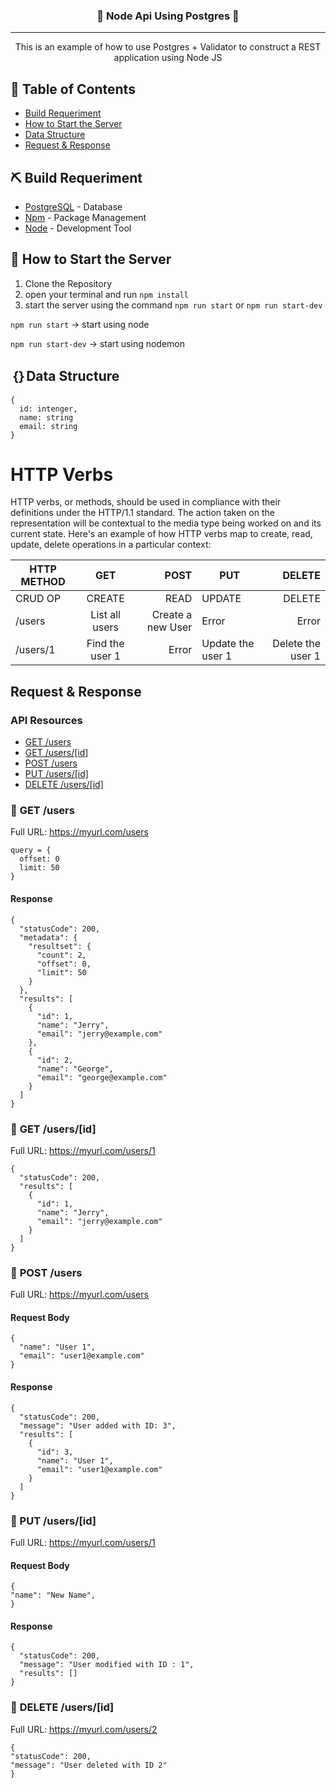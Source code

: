 <h3 align="center">🚩 Node Api Using Postgres 🚩</h3>

---

<p align="center"> This is an example of how to use Postgres + Validator to construct a REST application using Node JS
    <br> 
</p>

## 📝 Table of Contents

- [Build Requeriment](#built_req)
- [How to Start the Server](#how_start)
- [Data Structure](#data_type)
- [Request & Response](#reqres)

## ⛏️ Build Requeriment <a name = "built_req"></a>

- [PostgreSQL](https://www.mongodb.com/) - Database
- [Npm](https://www.npmjs.com/) - Package Management
- [Node](https://nodejs.org/en/) - Development Tool

## 💎 How to Start the Server <a name = "how_start"></a>

1. Clone the Repository
2. open your terminal and run `npm install`
3. start the server using the command `npm run start` or `npm run start-dev`

`npm run start` -> start using node

`npm run start-dev` -> start using nodemon

## ｛｝Data Structure <a name = "data_type"></a>

    {
      id: intenger,
      name: string
      email: string
    }

# HTTP Verbs

HTTP verbs, or methods, should be used in compliance with their definitions under the HTTP/1.1 standard. The action taken on the representation will be contextual to the media type being worked on and its current state. Here's an example of how HTTP verbs map to create, read, update, delete operations in a particular context:

| HTTP METHOD |       GET       |              POST | PUT               |            DELETE |
| ----------- | :-------------: | ----------------: | ----------------- | ----------------: |
| CRUD OP     |     CREATE      |              READ | UPDATE            |            DELETE |
| /users      | List all users  | Create a new User | Error             |             Error |
| /users/1    | Find the user 1 |             Error | Update the user 1 | Delete the user 1 |

## <strong> Request & Response </strong><a name = "reqres"></a>

### API Resources

- [GET /users](#get-users)
- [GET /users/[id]](#get-usersid)
- [POST /users](#post-users)
- [PUT /users/[id]](#put-usersid)
- [DELETE /users/[id]](#delete-usersid)

### 🔖 <strong>GET /users </strong><a name = "get-users"></a>

Full URL: https://myurl.com/users

    query = {
      offset: 0
      limit: 50
    }

#### Response

    {
      "statusCode": 200,
      "metadata": {
        "resultset": {
          "count": 2,
          "offset": 0,
          "limit": 50
        }
      },
      "results": [
        {
          "id": 1,
          "name": "Jerry",
          "email": "jerry@example.com"
        },
        {
          "id": 2,
          "name": "George",
          "email": "george@example.com"
        }
      ]
    }

### 🔖 <strong> GET /users/[id] </strong> <a name = "get-usersid"></a>

Full URL: https://myurl.com/users/1

    {
      "statusCode": 200,
      "results": [
        {
          "id": 1,
          "name": "Jerry",
          "email": "jerry@example.com"
        }
      ]
    }

### 🔖 <strong> POST /users </strong> <a name = "post-users"></a>

Full URL: https://myurl.com/users

#### Request Body

    {
      "name": "User 1",
      "email": "user1@example.com"
    }

#### Response

    {
      "statusCode": 200,
      "message": "User added with ID: 3",
      "results": [
        {
          "id": 3,
          "name": "User 1",
          "email": "user1@example.com"
        }
      ]
    }

### 🔖<strong> PUT /users/[id] </strong> <a name = "put-usersid"></a>

Full URL: https://myurl.com/users/1

#### Request Body

    {
    "name": "New Name",
    }

#### Response

    {
      "statusCode": 200,
      "message": "User modified with ID : 1",
      "results": []
    }

### 🔖 <strong> DELETE /users/[id] </strong> <a name = "delete-usersid"></a>

Full URL: https://myurl.com/users/2

    {
    "statusCode": 200,
    "message": "User deleted with ID 2"
    }
